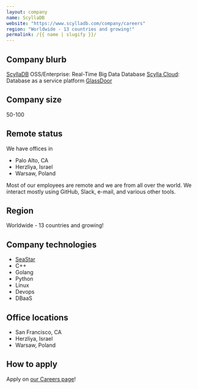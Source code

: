 ```yaml
---
layout: company
name: ScyllaDB
website: "https://www.scylladb.com/company/careers"
region: "Worldwide - 13 countries and growing!"
permalink: /{{ name | slugify }}/
---
```


## Company blurb

[ScyllaDB](https://scylladb.com/) OSS/Enterprise: Real-Time Big Data Database
[Scylla Cloud](https://cloud.scylladb.com/): Database as a service platform
[GlassDoor](https://www.glassdoor.com.au/Overview/Working-at-ScyllaDB-EI_IE1622223.11,19.htm)

## Company size

50-100

## Remote status

We have offices in 
- Palo Alto, CA
- Herzliya, Israel
- Warsaw, Poland

Most of our employees are remote and we are from all over the world. We interact mostly using GitHub, Slack, e-mail, and various other tools.

## Region

Worldwide - 13 countries and growing!

## Company technologies

- [SeaStar](http://seastar.io/)
- C++ 
- Golang 
- Python
- Linux
- Devops
- DBaaS

## Office locations

- San Francisco, CA
- Herzliya, Israel
- Warsaw, Poland

## How to apply

Apply on [our Careers page](https://www.scylladb.com/company/careers/)!
